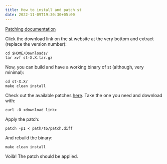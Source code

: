```yaml
---
title: How to install and patch st 
date: 2022-11-09T19:30:30+05:00
---
```


[Patching documentation](https://suckless.org/hacking/)

Click the download link on the [st](https://st.suckless.org/) website at the very bottom and extract (replace the version number):

```shell
cd $HOME/Downloads/ 
tar xvf st-X.X.tar.gz
```

Now, you can build and have a working binary of st (although, very minimal):

```shell
cd st-X.X/
make clean install
```

Check out the available patches [here](https://st.suckless.org/patches/). Take the one you need and download with:
```shell
curl -O <download link>
```

Apply the patch:
```shell
patch -p1 < path/to/patch.diff
```

And rebuild the binary:

```shell
make clean install
```

Voilà! The patch should be applied.

